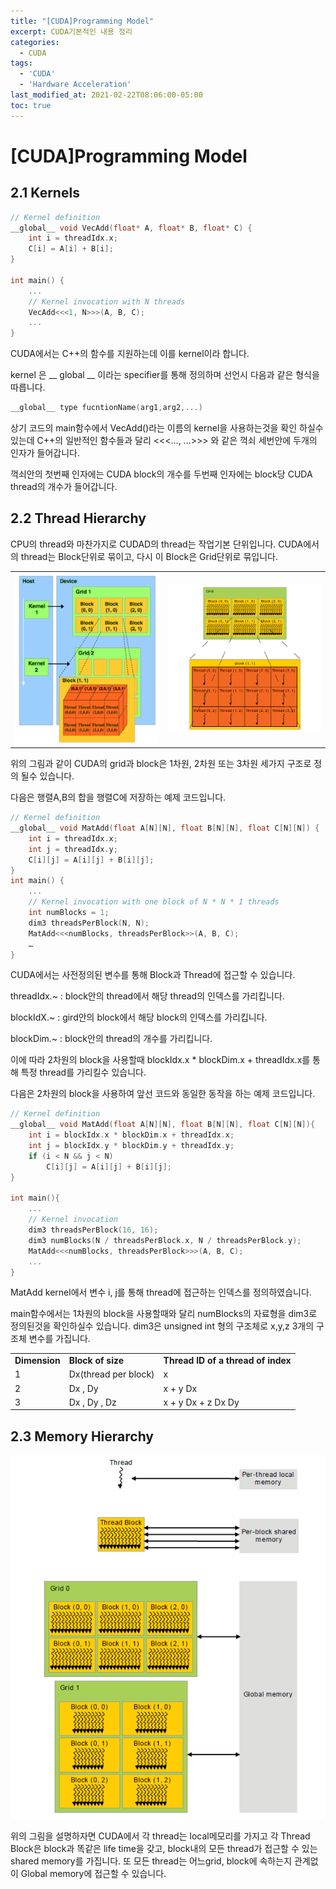 ```yaml
---
title: "[CUDA]Programming Model"
excerpt: CUDA기본적인 내용 정리
categories:
  - CUDA
tags:
  - 'CUDA'
  - 'Hardware Acceleration'
last_modified_at: 2021-02-22T08:06:00-05:00
toc: true
---
```

# [CUDA]Programming Model


## 2.1 Kernels


```c++
// Kernel definition 
__global__ void VecAdd(float* A, float* B, float* C) {
    int i = threadIdx.x; 
    C[i] = A[i] + B[i]; 
} 

int main() {
    ... 
    // Kernel invocation with N threads 
    VecAdd<<<1, N>>>(A, B, C);
    ... 
}
```


CUDA에서는 C++의 함수를 지원하는데 이를 kernel이라 합니다.

kernel 은 __ global __ 이라는 specifier를 통해 정의하며 선언시 다음과 같은 형식을 따릅니다.
```c++
__global__ type fucntionName(arg1,arg2,...)
```
상기 코드의 main함수에서 VecAdd()라는 이름의 kernel을 사용하는것을 확인 하실수 있는데 C++의 일반적인 함수들과 달리 &lt;<&lt;..., ...>>> 와 같은 꺽쇠 세번안에 두개의 인자가 들어갑니다. 

꺽쇠안의 첫번째 인자에는 CUDA block의 개수를 두번째 인자에는 block당 CUDA thread의 개수가 들어갑니다.


## 2.2 Thread Hierarchy

CPU의 thread와 마찬가지로 CUDAD의 thread는 작업기본 단위입니다. CUDA에서의 thread는 Block단위로 묶이고, 다시 이 Block은 Grid단위로 묶입니다.
<table>
  <tr>
    <td>
      <img src="/img/2021-02-22-CUDA-Programming-Model/cuda1.png">
    </td>
    <td>
      <img src="/img/2021-02-22-CUDA-Programming-Model/cuda2.png">
    </td>
  </tr>
</table>


 위의 그림과 같이 CUDA의 grid과 block은 1차원, 2차원 또는 3차원 세가지 구조로 정의 될수 있습니다. 

다음은 행렬A,B의 합을 행렬C에 저장하는 예제 코드입니다. 


```c++
// Kernel definition 
__global__ void MatAdd(float A[N][N], float B[N][N], float C[N][N]) { 
    int i = threadIdx.x;
    int j = threadIdx.y;
    C[i][j] = A[i][j] + B[i][j]; 
} 
int main() { 
    ... 
    // Kernel invocation with one block of N * N * 1 threads 
    int numBlocks = 1; 
    dim3 threadsPerBlock(N, N);
    MatAdd<<<numBlocks, threadsPerBlock>>(A, B, C);
    …
}
```


CUDA에서는 사전정의된 변수를 통해 Block과 Thread에 접근할 수 있습니다.

threadIdx.~ : block안의 thread에서 해당 thread의 인덱스를 가리킵니다.

blockIdX.~  : gird안의 block에서 해당 block의 인덱스를 가리킵니다.

blockDim.~  : block안의 thread의 개수를 가리킵니다.

이에 따라 2차원의 block을 사용할때 blockIdx.x * blockDim.x + threadIdx.x를 통해 특정 thread를 가리킬수 있습니다. 

다음은 2차원의 block을 사용하여 앞선 코드와 동일한 동작을 하는 예제 코드입니다. 


```c++
// Kernel definition
__global__ void MatAdd(float A[N][N], float B[N][N], float C[N][N]){
    int i = blockIdx.x * blockDim.x + threadIdx.x;
    int j = blockIdx.y * blockDim.y + threadIdx.y;
    if (i < N && j < N)
        C[i][j] = A[i][j] + B[i][j];
}

int main(){
    ...
    // Kernel invocation
    dim3 threadsPerBlock(16, 16);
    dim3 numBlocks(N / threadsPerBlock.x, N / threadsPerBlock.y);
    MatAdd<<<numBlocks, threadsPerBlock>>>(A, B, C);
    ...
}
```


MatAdd kernel에서 변수 i, j를 통해 thread에 접근하는 인덱스를 정의하였습니다. 

main함수에서는 1차원의 block을 사용할때와 달리 numBlocks의 자료형을 dim3로 정의된것을 확인하실수 있습니다. dim3은 unsigned int 형의 구조체로 x,y,z 3개의 구조체 변수를 가집니다.


<table>
  <tr>
   <td><strong>Dimension</strong>
   </td>
   <td><strong>Block of size</strong>
   </td>
   <td><strong>Thread ID of a thread of index</strong>
   </td>
  </tr>
  <tr>
   <td>1
   </td>
   <td>Dx(thread per block)
   </td>
   <td>x
   </td>
  </tr>
  <tr>
   <td>2
   </td>
   <td>Dx , Dy
   </td>
   <td>x + y Dx
   </td>
  </tr>
  <tr>
   <td>3
   </td>
   <td>Dx , Dy , Dz
   </td>
   <td>x + y Dx + z Dx Dy 
   </td>
  </tr>
</table>



## 2.3 Memory Hierarchy 

![alt_text](/img/2021-02-22-CUDA-Programming-Model/cuda3.png "image_tooltip")


위의 그림을 설명하자면 CUDA에서 각 thread는 local메모리를 가지고 각 Thread Block은 block과 똑같은 life time을 갖고, block내의 모든 thread가 접근할 수 있는 shared memory를 가집니다. 또 모든 thread는 어느grid, block에 속하는지 관계없이 Global memory에 접근할 수 있습니다.
